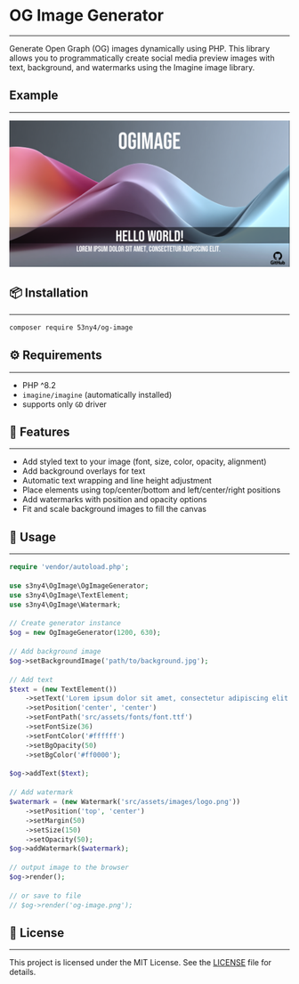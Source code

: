
# OG Image Generator

---

Generate Open Graph (OG) images dynamically using PHP. 
This library allows you to programmatically create social media preview images with text, background, and watermarks using the Imagine image library.

## Example

---

![Example](docs/images/example.png)


## 📦 Installation

---

```bash
composer require 53ny4/og-image
```

## ⚙️ Requirements

---

- PHP ^8.2
- `imagine/imagine` (automatically installed)
-  supports only `GD` driver

## 🚀 Features

---

- Add styled text to your image (font, size, color, opacity, alignment)
- Add background overlays for text
- Automatic text wrapping and line height adjustment
- Place elements using top/center/bottom and left/center/right positions
- Add watermarks with position and opacity options
- Fit and scale background images to fill the canvas

## 🧱 Usage

---

```php
require 'vendor/autoload.php';

use s3ny4\OgImage\OgImageGenerator;
use s3ny4\OgImage\TextElement;
use s3ny4\OgImage\Watermark;

// Create generator instance
$og = new OgImageGenerator(1200, 630);

// Add background image
$og->setBackgroundImage('path/to/background.jpg');

// Add text
$text = (new TextElement())
    ->setText('Lorem ipsum dolor sit amet, consectetur adipiscing elit. Aliquam accumsan sed lacus venenatis eleifend. Aenean ipsum turpis, faucibus nec maximus sit amet, lobortis vel nisl. ')
    ->setPosition('center', 'center')
    ->setFontPath('src/assets/fonts/font.ttf')
    ->setFontSize(36)
    ->setFontColor('#ffffff')
    ->setBgOpacity(50)
    ->setBgColor('#ff0000');

$og->addText($text);

// Add watermark
$watermark = (new Watermark('src/assets/images/logo.png'))
    ->setPosition('top', 'center')
    ->setMargin(50)
    ->setSize(150)
    ->setOpacity(50);
$og->addWatermark($watermark);

// output image to the browser
$og->render();

// or save to file
// $og->render('og-image.png');
```


## 📝 License

---

This project is licensed under the MIT License. See the [LICENSE](LICENSE) file for details.